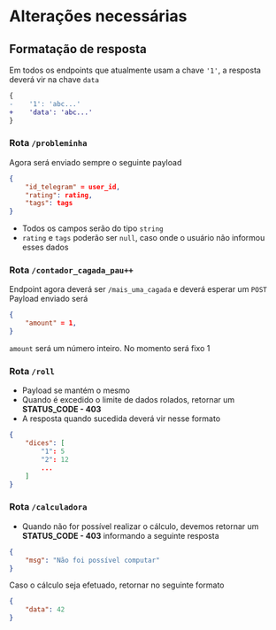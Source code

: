 # Alterações necessárias

## Formatação de resposta
Em todos os endpoints que atualmente usam a chave `'1'`, a resposta deverá vir na chave `data`
```diff
{
-    '1': 'abc...'
+    'data': 'abc...'
}
```

### Rota `/probleminha`
Agora será enviado sempre o seguinte payload
```json
{
    "id_telegram" = user_id,
    "rating": rating,
    "tags": tags
}
```
* Todos os campos serão do tipo `string`
* `rating` e `tags` poderão ser `null`, caso onde o usuário não informou esses dados

### Rota `/contador_cagada_pau++`
Endpoint agora deverá ser `/mais_uma_cagada` e deverá esperar um `POST`
Payload enviado será
```json
{
    "amount" = 1,
}
```
`amount` será um número inteiro. No momento será fixo 1

### Rota `/roll`
* Payload se mantém o mesmo
* Quando é excedido o limite de dados rolados, retornar um **STATUS_CODE - 403**
* A resposta quando sucedida deverá vir nesse formato
```json
{
    "dices": [
        "1": 5
        "2": 12
        ...
    ]
}

```

### Rota `/calculadora`
* Quando não for possível realizar o cálculo, devemos retornar um **STATUS_CODE - 403** informando a seguinte resposta
```json
{
    "msg": "Não foi possível computar"
}
```

Caso o cálculo seja efetuado, retornar no seguinte formato
```json
{
    "data": 42
}
```



